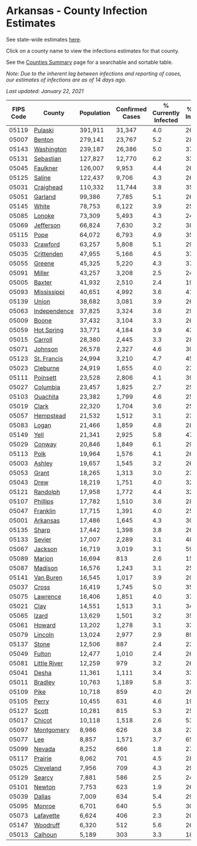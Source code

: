 # Arkansas - County Infection Estimates

See state-wide estimates [here](/infections/us-ar).

Click on a county name to view the infections estimates for that county.

See the [Counties Summary](/infections/summary-counties) page for a searchable and sortable table.

*Note: Due to the inherent lag between infections and reporting of cases, our estimates of infections are as of 14 days ago.*

*Last updated: January 22, 2021*

|   FIPS Code |                       County |   Population |   Confirmed Cases |   % Currently Infected |   % Total Infected |
|-------------|------------------------------|--------------|-------------------|------------------------|--------------------|
|       05119 |           [Pulaski](pulaski) |      391,911 |            31,347 |                    4.0 |               26.9 |
|       05007 |             [Benton](benton) |      279,141 |            23,767 |                    5.2 |               28.7 |
|       05143 |     [Washington](washington) |      239,187 |            26,386 |                    5.0 |               37.5 |
|       05131 |       [Sebastian](sebastian) |      127,827 |            12,770 |                    6.2 |               33.1 |
|       05045 |         [Faulkner](faulkner) |      126,007 |             9,953 |                    4.4 |               26.2 |
|       05125 |             [Saline](saline) |      122,437 |             9,706 |                    4.3 |               26.2 |
|       05031 |       [Craighead](craighead) |      110,332 |            11,744 |                    3.8 |               35.3 |
|       05051 |           [Garland](garland) |       99,386 |             7,785 |                    5.1 |               26.0 |
|       05145 |               [White](white) |       78,753 |             6,122 |                    3.9 |               25.3 |
|       05085 |             [Lonoke](lonoke) |       73,309 |             5,493 |                    4.3 |               24.4 |
|       05069 |       [Jefferson](jefferson) |       66,824 |             7,630 |                    3.2 |               38.9 |
|       05115 |                 [Pope](pope) |       64,072 |             6,793 |                    4.9 |               35.8 |
|       05033 |         [Crawford](crawford) |       63,257 |             5,808 |                    5.1 |               29.9 |
|       05035 |     [Crittenden](crittenden) |       47,955 |             5,166 |                    4.5 |               37.5 |
|       05055 |             [Greene](greene) |       45,325 |             5,220 |                    4.3 |               37.9 |
|       05091 |             [Miller](miller) |       43,257 |             3,208 |                    2.5 |               24.7 |
|       05005 |             [Baxter](baxter) |       41,932 |             2,510 |                    2.4 |               19.5 |
|       05093 |   [Mississippi](mississippi) |       40,651 |             4,992 |                    3.6 |               41.3 |
|       05139 |               [Union](union) |       38,682 |             3,081 |                    3.9 |               26.6 |
|       05063 | [Independence](independence) |       37,825 |             3,324 |                    3.6 |               29.4 |
|       05009 |               [Boone](boone) |       37,432 |             3,104 |                    3.3 |               26.9 |
|       05059 |     [Hot Spring](hot-spring) |       33,771 |             4,184 |                    3.9 |               43.6 |
|       05015 |           [Carroll](carroll) |       28,380 |             2,445 |                    3.3 |               28.7 |
|       05071 |           [Johnson](johnson) |       26,578 |             2,327 |                    4.6 |               30.4 |
|       05123 |   [St. Francis](st.-francis) |       24,994 |             3,210 |                    4.7 |               45.6 |
|       05023 |         [Cleburne](cleburne) |       24,919 |             1,655 |                    4.0 |               23.4 |
|       05111 |         [Poinsett](poinsett) |       23,528 |             2,806 |                    4.1 |               39.3 |
|       05027 |         [Columbia](columbia) |       23,457 |             1,825 |                    2.7 |               25.7 |
|       05103 |         [Ouachita](ouachita) |       23,382 |             1,799 |                    4.6 |               25.1 |
|       05019 |               [Clark](clark) |       22,320 |             1,704 |                    3.6 |               25.5 |
|       05057 |       [Hempstead](hempstead) |       21,532 |             1,512 |                    3.1 |               23.1 |
|       05083 |               [Logan](logan) |       21,466 |             1,859 |                    4.8 |               28.5 |
|       05149 |                 [Yell](yell) |       21,341 |             2,925 |                    5.8 |               47.9 |
|       05029 |             [Conway](conway) |       20,846 |             1,849 |                    6.1 |               29.1 |
|       05113 |                 [Polk](polk) |       19,964 |             1,576 |                    4.1 |               26.2 |
|       05003 |             [Ashley](ashley) |       19,657 |             1,545 |                    3.2 |               26.2 |
|       05053 |               [Grant](grant) |       18,265 |             1,313 |                    3.0 |               23.8 |
|       05043 |                 [Drew](drew) |       18,219 |             1,751 |                    4.0 |               32.0 |
|       05121 |         [Randolph](randolph) |       17,958 |             1,772 |                    4.4 |               32.7 |
|       05107 |         [Phillips](phillips) |       17,782 |             1,510 |                    3.6 |               28.7 |
|       05047 |         [Franklin](franklin) |       17,715 |             1,391 |                    4.0 |               25.4 |
|       05001 |         [Arkansas](arkansas) |       17,486 |             1,645 |                    4.3 |               30.3 |
|       05135 |               [Sharp](sharp) |       17,442 |             1,398 |                    3.8 |               26.6 |
|       05133 |             [Sevier](sevier) |       17,007 |             2,289 |                    3.1 |               48.1 |
|       05067 |           [Jackson](jackson) |       16,719 |             3,019 |                    3.1 |               59.0 |
|       05089 |             [Marion](marion) |       16,694 |               813 |                    2.6 |               15.8 |
|       05087 |           [Madison](madison) |       16,576 |             1,243 |                    3.1 |               25.3 |
|       05141 |       [Van Buren](van-buren) |       16,545 |             1,017 |                    3.9 |               20.5 |
|       05037 |               [Cross](cross) |       16,419 |             1,745 |                    5.0 |               35.4 |
|       05075 |         [Lawrence](lawrence) |       16,406 |             1,851 |                    4.0 |               37.4 |
|       05021 |                 [Clay](clay) |       14,551 |             1,513 |                    3.1 |               34.1 |
|       05065 |               [Izard](izard) |       13,629 |             1,501 |                    3.2 |               35.8 |
|       05061 |             [Howard](howard) |       13,202 |             1,278 |                    3.1 |               33.1 |
|       05079 |           [Lincoln](lincoln) |       13,024 |             2,977 |                    2.9 |               89.6 |
|       05137 |               [Stone](stone) |       12,506 |               887 |                    2.4 |               23.6 |
|       05049 |             [Fulton](fulton) |       12,477 |             1,010 |                    2.4 |               26.5 |
|       05081 | [Little River](little-river) |       12,259 |               979 |                    3.2 |               26.7 |
|       05041 |               [Desha](desha) |       11,361 |             1,111 |                    3.4 |               33.1 |
|       05011 |           [Bradley](bradley) |       10,763 |             1,189 |                    5.8 |               37.5 |
|       05109 |                 [Pike](pike) |       10,718 |               859 |                    4.0 |               26.7 |
|       05105 |               [Perry](perry) |       10,455 |               631 |                    4.6 |               19.9 |
|       05127 |               [Scott](scott) |       10,281 |               815 |                    5.3 |               25.6 |
|       05017 |             [Chicot](chicot) |       10,118 |             1,518 |                    2.6 |               53.9 |
|       05097 |     [Montgomery](montgomery) |        8,986 |               626 |                    3.8 |               23.1 |
|       05077 |                   [Lee](lee) |        8,857 |             1,571 |                    3.7 |               65.3 |
|       05099 |             [Nevada](nevada) |        8,252 |               666 |                    1.8 |               27.2 |
|       05117 |           [Prairie](prairie) |        8,062 |               701 |                    4.5 |               28.3 |
|       05025 |       [Cleveland](cleveland) |        7,956 |               709 |                    4.3 |               29.8 |
|       05129 |             [Searcy](searcy) |        7,881 |               586 |                    2.5 |               24.7 |
|       05101 |             [Newton](newton) |        7,753 |               623 |                    1.9 |               26.8 |
|       05039 |             [Dallas](dallas) |        7,009 |               634 |                    5.4 |               29.6 |
|       05095 |             [Monroe](monroe) |        6,701 |               640 |                    5.5 |               30.9 |
|       05073 |       [Lafayette](lafayette) |        6,624 |               406 |                    2.3 |               20.3 |
|       05147 |         [Woodruff](woodruff) |        6,320 |               512 |                    5.6 |               26.2 |
|       05013 |           [Calhoun](calhoun) |        5,189 |               303 |                    3.3 |               18.9 |